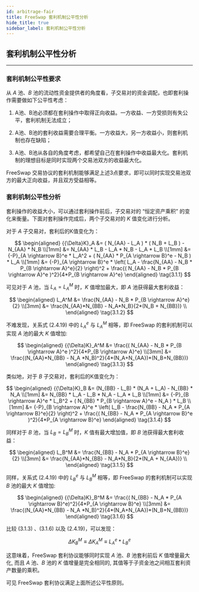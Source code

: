 ```yaml
---
id: arbitrage-fair
title: FreeSwap 套利机制公平性分析 
hide_title: true
sidebar_label: 套利机制公平性分析
---
```


## <span className="title"> 套利机制公平性分析 </span>
_______________________

### <span className="title"> 套利机制公平性要求 </span>

从 $A$ 池、$B$ 池的流动性资金提供者的角度看，子交易对的资金调配，也即套利操作需要做如下公平性考虑：

  1. A池、B池必须都在套利操作中取得正向收益。一方收益、一方受损则有失公平，套利机制无法成立；

  2. A池、B池的套利收益需要合理平衡。一方收益大，另一方收益小，则套利机制也存在缺陷；

  3. A池、B池从各自的角度考虑，都希望自己在套利操作中收益最大化。套利机制的理想目标是同时实现两个交易池双方的收益最大化。

FreeSwap 交易协议的套利机制能够满足上述3点要求，即可以同时实现交易池双方的最大正向收益，并且双方受益相等。

### <span className="title"> 套利机制公平性分析 </span>

套利操作的收益大小，可以通过套利操作前后，子交易对的 “恒定资产乘积” 的变化来衡量。下面对套利操作完成后，两个子交易对的 $K$ 值变化进行分析。

对于 $A$ 子交易对，套利后的K值变化为：

$$
\begin{aligned}
{{\Delta}K}_A &= ( N_{AA} - L_A ) * ( N_B + L_B ) - N_{AA} * N_B \\[1mm]
&= N_{AA} * L_B - L_A * N_B - L_A * L_B \\[1mm]
&= {-P}_{A \rightarrow B}^e * L_A^2 + ( N_{AA} * P_{A \rightarrow B}^e - N_B ) * L_A \\[1mm]
&= {-P}_{A \rightarrow B}^e * \left( L_A - \frac{N_{AA} - N_B * P_{B \rightarrow A}^e}{2} \right)^2 + \frac{( N_{AA} - N_B * P_{B \rightarrow A}^e )^2}{4*P_{B \rightarrow A}^e}
\end{aligned} \tag{3.1.1} 
$$

可见对于 $A$ 池，当 $L_A = L_A^M$ 时，$K$ 值增加最大，即 $A$ 池获得最大套利收益：

$$
\begin{aligned}
L_A^M &= \frac{N_{AA} - N_B * P_{B \rightarrow A}^e}{2} \\[3mm]
&= \frac{N_{AA}*N_{BB} - N_A*N_B}{2*(N_B + N_{BB})} \\
\end{aligned} \tag{3.1.2} 
$$

不难发现，关系式 $(2.4.19)$ 中的 $L_A^e$ 与 $L_A^M$ 相等，即 FreeSwap 的套利机制可以实现 $A$ 池的最大 $K$ 值增加: 

$$
\begin{aligned}
{{\Delta}K}_A^M &= \frac{( N_{AA} - N_B * P_{B \rightarrow A}^e )^2}{4*P_{B \rightarrow A}^e} \\[3mm]
&= \frac{(N_{AA}*N_{BB} - N_A *N_B)^2}{4*(N_A+N_{AA})*(N_B+N_{BB})}
\end{aligned} \tag{3.1.3} 
$$

类似地，对于 $B$ 子交易对，套利后的K值变化为：

$$
\begin{aligned}
{{\Delta}K}_B &= (N_{BB} - L_B) * (N_A + L_A) - N_{BB} * N_A \\[1mm]
&= N_{BB} * L_A - L_B * N_A - L_A * L_B \\[1mm]
&= {-P}_{B \rightarrow A}^e * L_B^2 + ( N_{BB} * P_{B \rightarrow A}^e - N_A ) * L_B \\[1mm]
&= {-P}_{B \rightarrow A}^e * \left( L_B - \frac{N_{BB} - N_A * P_{A \rightarrow B}^e}{2} \right)^2 + \frac{( N_{BB} - N_A * P_{A \rightarrow B}^e )^2}{4*P_{A \rightarrow B}^e} \end{aligned} \tag{3.1.4}
$$

同样对于 $B$ 池，当 $L_B = L_B^M$ 时，$K$ 值有最大增加值，即 $B$ 池获得最大套利收益：

$$
\begin{aligned}
L_B^M &= \frac{N_{BB} - N_A * P_{A \rightarrow B}^e}{2} \\[3mm]
&= \frac{N_{AA}*N_{BB} - N_A*N_B}{2*(N_A + N_{AA})} \\
\end{aligned} \tag{3.1.5} 
$$

同样，关系式 $(2.4.19)$ 中的 $L_B^e$ 与 $L_B^M$ 相等，即 FreeSwap 的套利机制可以实现 $B$ 池的最大 $K$ 值增加: 

$$
\begin{aligned}
{{\Delta}K}_B^M &= \frac{( N_{BB} - N_A * P_{A \rightarrow B}^e)^2}{4*P_{A \rightarrow B}^e} \\[3mm]
&= \frac{(N_{AA}*N_{BB} - N_A *N_B)^2}{4*(N_A+N_{AA})*(N_B+N_{BB})}
\end{aligned} \tag{3.1.6} 
$$

比较 $(3.1.3)$ 、$(3.1.6)$ 以及 $(2.4.19)$，可以发现：

$$
  \Delta K_B^M \equiv \Delta K_A^M \equiv L_A^e*L_B^e \tag{3.1.7}
$$

这意味着，FreeSwap 套利协议能够同时实现 $A$ 池、$B$ 池套利前后 $K$ 值增量最大化, 而且 $A$ 池、$B$ 池的 $K$ 值增量是完全相同的, 其值等于子资金池之间相互套利资产数量的乘积。

可见 FreeSwap 套利协议满足上面所述公平性原则。

